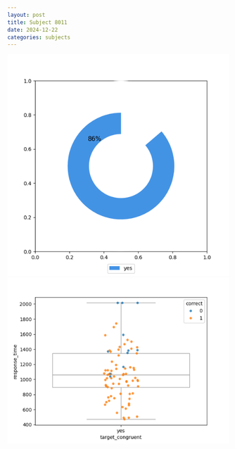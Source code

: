 ```yaml
---
layout: post
title: Subject 8011
date: 2024-12-22
categories: subjects
---
```


![](data/8011/run-11/8011_accuracy_target_congruence.png)
![](data/8011/run-11/8011_rt_congruence.png)
